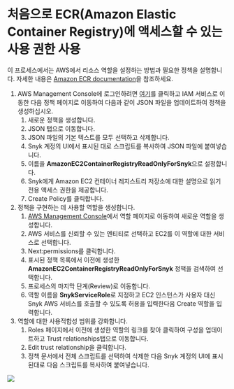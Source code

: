 # 처음으로 ECR(Amazon Elastic Container Registry)에 액세스할 수 있는 사용 권한 사용

이 프로세스에서는 AWS에서 리소스 역할을 설정하는 방법과 필요한 정책을 설명합니다. 자세한 내용은 [Amazon ECR documentation](https://docs.aws.amazon.com/AmazonECR/latest/userguide/ecr\_managed\_policies.html)을 참조하세요.

1. AWS Management Console에 로그인하려면 [여기](https://signin.aws.amazon.com/signin?redirect\_uri=https%3A%2F%2Fconsole.aws.amazon.com%2Fiam%2Fhome%3Fstate%3DhashArgs%2523%252Fpolicies%26isauthcode%3Dtrue\&client\_id=arn%3Aaws%3Aiam%3A%3A015428540659%3Auser%2Fiam\&forceMobileApp=0\&code\_challenge=8MHkyBbsvlrprSFBU3Pxe6hD\_Wh55wIbVaGbl7Bgvfc\&code\_challenge\_method=SHA-256)를 클릭하고 IAM 서비스로 이동한 다음 정책 페이지로 이동하여 다음과 같이 JSON 파일을 업데이트하여 정책을 생성하십시오.
   1. 새로운 정책을 생성합니다.
   2. JSON 탭으로 이동합니다.
   3. JSON 파일의 기본 텍스트를 모두 선택하고 삭제합니다.
   4. Snyk 계정의 UI에서 표시된 대로 스크립트를 복사하여 JSON 파일에 붙여넣습니다.
   5. 이름을 **AmazonEC2ContainerRegistryReadOnlyForSnyk**으로 설정합니다.
   6. Snyk에게 Amazon EC2 컨테이너 레지스트리 저장소에 대한 설명으로 읽기 전용 액세스 권한을 제공합니다.
   7. Create Policy를 클릭합니다.
2. 정책을 구현하는 데 사용할 역할을 생성합니다.
   1. [AWS Management Console](https://aws.amazon.com/console/)에서 역할 페이지로 이동하여 새로운 역할을 생성합니다.
   2. AWS 서비스를 신뢰할 수 있는 엔티티로 선택하고 EC2를 이 역할에 대한 서비스로 선택합니다.
   3. Next:permissions를 클릭합니다.
   4. 표시된 정책 목록에서 이전에 생성한 **AmazonEC2ContainerRegistryReadOnlyForSnyk** 정책을 검색하여 선택합니다.
   5. 프로세스의 마지막 단계(Review)로 이동합니다.
   6. 역할 이름을 **SnykServiceRole**로 지정하고 EC2 인스턴스가 사용자 대신 Snyk AWS 서비스를 호출할 수 있도록 허용을 입력한다음 Create 역할을 입력합니다.
3. 역할에 대한 사용적합성 범위를 강화합니다.
   1. Roles 페이지에서 이전에 생성한 역할의 링크를 찾아 클릭하여 구성을 업데이트하고 Trust relationships탭으로 이동합니다.
   2. Edit trust relationship을 클릭합니다.
   3. 정책 문서에서 전체 스크립트를 선택하여 삭제한 다음 Snyk 계정의 UI에 표시된대로 다음 스크립트를 복사하여 붙여넣습니다.

![](../../../../.gitbook/assets/uuid-4b683f44-0a5e-0d13-f369-f7edecf98ce9-en.gif)
